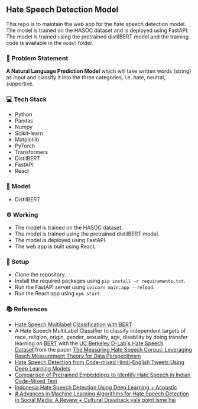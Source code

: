 ## Hate Speech Detection Model
<!-- ![HSD-Github](HSD-Github.png) -->

This repo is to maintain the web app for the hate speech detection model. The model is trained on the HASOC dataset and is deployed using FastAPI. The model is trained using the pretrained distilBERT model and the training code is available in the `model` folder.

### 💬 Problem Statement
**A Natural Language Prediction Model** which will take written words (string) as input and classify it into the three categories, i.e. hate, neutral, supportive.

### 💻 Tech Stack
- Python
- Pandas
- Numpy
- Scikit-learn
- Matplotlib
- PyTorch
- Transformers
- DistilBERT
- FastAPI
- React

### 🧠 Model
- DistilBERT

### ⚙️ Working
- The model is trained on the HASOC dataset.
- The model is trained using the pretrained distilBERT model.
- The model is deployed using FastAPI.
- The web app is built using React.

### 📌 Setup
- Clone the repository.
- Install the required packages using `pip install -r requirements.txt`.
- Run the FastAPI server using `uvicorn main:app --reload`.
- Run the React app using `npm start`.

### 📚 References
- [Hate Speech Multilabel Classification with BERT](https://huggingface.co/wesleyacheng/hate-speech-multilabel-classification-with-bert)
- A Hate Speech MultiLabel Classifier to classify independent targets of race, religion, origin, gender, sexuality, age, disability by doing transfer learning on [BERT](https://huggingface.co/datasets/ucberkeley-dlab/measuring-hate-speech) with the [UC Berkeley D-Lab's Hate Speech Dataset](https://huggingface.co/datasets/ucberkeley-dlab/measuring-hate-speech) from the paper [The Measuring Hate Speech Corpus: Leveraging Rasch Measurement Theory for Data Perspectivism](https://aclanthology.org/2022.nlperspectives-1.11.pdf)
- [Hate Speech Detection from Code-mixed Hindi-English Tweets Using Deep Learning Models](https://arxiv.org/abs/1811.05145)
- [Comparison of Pretrained Embeddings to Identify Hate Speech in Indian Code-Mixed Text](https://ieeexplore.ieee.org/abstract/document/9362731)
- [Indonesia Hate Speech Detection Using Deep Learning + Acoustic](https://ieeexplore.ieee.org/abstract/document/8629154)
- [# Advances in Machine Learning Algorithms for Hate Speech Detection in Social Media: A Review + Cultural Drawback vala point isme hai](https://ieeexplore.ieee.org/abstract/document/9455353)